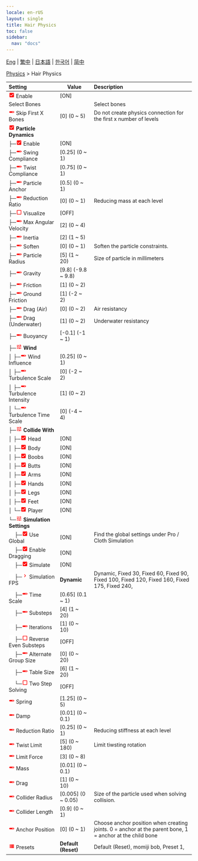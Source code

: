 ```yaml
---
locale: en-rUS
layout: single
title: Hair Physics
toc: false
sidebar:
  nav: "docs"
---
```

[Eng](/dancexr/menu/2025.4/actor/hair_physics) | [繁中](/tw/dancexr/menu/2025.4/actor/hair_physics) | [日本語](/jp/dancexr/menu/2025.4/actor/hair_physics) | [한국어](/kr/dancexr/menu/2025.4/actor/hair_physics) | [简中](/zh/dancexr/menu/2025.4/actor/hair_physics)

[Physics](../menu#Physics) > Hair Physics



| Setting | Value | Description |
| :--- | --- | :--- |
| <img src="/images/icon/ic_check_on.png" alt="check on icon"/> Enable</nobr>| [ON] | 
|  Select Bones</nobr>|| Select bones
| <img src="/images/icon/ic_slider.png" alt="slider icon"/> Skip First X Bones</nobr>| [0] (0 ~ 5) | Do not create physics connection for the first x number of levels
| <img src="/images/icon/ic_check_on.png" alt="check on icon"/> <b>Particle Dynamics</b></nobr>| | 
| ├─<img src="/images/icon/ic_check_on.png" alt="check on icon"/> Enable</nobr>| [ON] | 
| ├─<img src="/images/icon/ic_slider.png" alt="slider icon"/> Swing Compliance</nobr>| [0.25] (0 ~ 1) | 
| ├─<img src="/images/icon/ic_slider.png" alt="slider icon"/> Twist Compliance</nobr>| [0.75] (0 ~ 1) | 
| ├─<img src="/images/icon/ic_slider.png" alt="slider icon"/> Particle Anchor</nobr>| [0.5] (0 ~ 1) | 
| ├─<img src="/images/icon/ic_slider.png" alt="slider icon"/> Reduction Ratio</nobr>| [0] (0 ~ 1) | Reducing mass at each level
| ├─<img src="/images/icon/ic_check_off.png" alt="check off icon"/> Visualize</nobr>| [OFF] | 
| ├─<img src="/images/icon/ic_slider.png" alt="slider icon"/> Max Angular Velocity</nobr>| [2] (0 ~ 4) | 
| ├─<img src="/images/icon/ic_slider.png" alt="slider icon"/> Inertia</nobr>| [2] (1 ~ 5) | 
| ├─<img src="/images/icon/ic_slider.png" alt="slider icon"/> Soften</nobr>| [0] (0 ~ 1) | Soften the particle constraints.
| ├─<img src="/images/icon/ic_slider.png" alt="slider icon"/> Particle Radius</nobr>| [5] (1 ~ 20) | Size of particle in millimeters
| ├─<img src="/images/icon/ic_slider.png" alt="slider icon"/> Gravity</nobr>| [9.8] (-9.8 ~ 9.8) | 
| ├─<img src="/images/icon/ic_slider.png" alt="slider icon"/> Friction</nobr>| [1] (0 ~ 2) | 
| ├─<img src="/images/icon/ic_slider.png" alt="slider icon"/> Ground Friction</nobr>| [1] (-2 ~ 2) | 
| ├─<img src="/images/icon/ic_slider.png" alt="slider icon"/> Drag (Air)</nobr>| [0] (0 ~ 2) | Air resistancy
| ├─<img src="/images/icon/ic_slider.png" alt="slider icon"/> Drag (Underwater)</nobr>| [1] (0 ~ 2) | Underwater resistancy
| ├─<img src="/images/icon/ic_slider.png" alt="slider icon"/> Buoyancy</nobr>| [-0.1] (-1 ~ 1) | 
| ├─<img src="/images/icon/ic_tune.png" alt="tune icon"/> <b>Wind</b></nobr>| | 
| │ ├─<img src="/images/icon/ic_slider.png" alt="slider icon"/> Wind Influence</nobr>| [0.25] (0 ~ 1) | 
| │ ├─<img src="/images/icon/ic_slider.png" alt="slider icon"/> Turbulence Scale</nobr>| [0] (-2 ~ 2) | 
| │ ├─<img src="/images/icon/ic_slider.png" alt="slider icon"/> Turbulence Intensity</nobr>| [1] (0 ~ 2) | 
| │ └─<img src="/images/icon/ic_slider.png" alt="slider icon"/> Turbulence Time Scale</nobr>| [0] (-4 ~ 4) | 
| ├─<img src="/images/icon/ic_tune.png" alt="tune icon"/> <b>Collide With</b></nobr>| | 
| │ ├─<img src="/images/icon/ic_check_on.png" alt="check on icon"/> Head</nobr>| [ON] | 
| │ ├─<img src="/images/icon/ic_check_on.png" alt="check on icon"/> Body</nobr>| [ON] | 
| │ ├─<img src="/images/icon/ic_check_on.png" alt="check on icon"/> Boobs</nobr>| [ON] | 
| │ ├─<img src="/images/icon/ic_check_on.png" alt="check on icon"/> Butts</nobr>| [ON] | 
| │ ├─<img src="/images/icon/ic_check_on.png" alt="check on icon"/> Arms</nobr>| [ON] | 
| │ ├─<img src="/images/icon/ic_check_on.png" alt="check on icon"/> Hands</nobr>| [ON] | 
| │ ├─<img src="/images/icon/ic_check_on.png" alt="check on icon"/> Legs</nobr>| [ON] | 
| │ ├─<img src="/images/icon/ic_check_on.png" alt="check on icon"/> Feet</nobr>| [ON] | 
| │ └─<img src="/images/icon/ic_check_on.png" alt="check on icon"/> Player</nobr>| [ON] | 
| └─<img src="/images/icon/ic_tune.png" alt="tune icon"/> <b>Simulation Settings</b></nobr>| | 
| <img src="/images/icon/ic_space.png"/>├─<img src="/images/icon/ic_check_on.png" alt="check on icon"/> Use Global</nobr>| [ON] | Find the global settings under Pro / Cloth Simulation
| <img src="/images/icon/ic_space.png"/>├─<img src="/images/icon/ic_check_on.png" alt="check on icon"/> Enable Dragging</nobr>| [ON] | 
| <img src="/images/icon/ic_space.png"/>├─<img src="/images/icon/ic_check_on.png" alt="check on icon"/> Simulate</nobr>| [ON] | 
| <img src="/images/icon/ic_space.png"/>├─<img src="/images/icon/ic_chevron.png" alt="chevron icon"/> Simulation FPS</nobr>| **Dynamic** | Dynamic, Fixed 30, Fixed 60, Fixed 90, Fixed 100, Fixed 120, Fixed 160, Fixed 175, Fixed 240,  |
| <img src="/images/icon/ic_space.png"/>├─<img src="/images/icon/ic_slider.png" alt="slider icon"/> Time Scale</nobr>| [0.65] (0.1 ~ 1) | 
| <img src="/images/icon/ic_space.png"/>├─<img src="/images/icon/ic_slider.png" alt="slider icon"/> Substeps</nobr>| [4] (1 ~ 20) | 
| <img src="/images/icon/ic_space.png"/>├─<img src="/images/icon/ic_slider.png" alt="slider icon"/> Iterations</nobr>| [1] (0 ~ 10) | 
| <img src="/images/icon/ic_space.png"/>├─<img src="/images/icon/ic_check_off.png" alt="check off icon"/> Reverse Even Substeps</nobr>| [OFF] | 
| <img src="/images/icon/ic_space.png"/>├─<img src="/images/icon/ic_slider.png" alt="slider icon"/> Alternate Group Size</nobr>| [0] (0 ~ 20) | 
| <img src="/images/icon/ic_space.png"/>├─<img src="/images/icon/ic_slider.png" alt="slider icon"/> Table Size</nobr>| [6] (1 ~ 20) | 
| <img src="/images/icon/ic_space.png"/>└─<img src="/images/icon/ic_check_off.png" alt="check off icon"/> Two Step Solving</nobr>| [OFF] | 
| <img src="/images/icon/ic_slider.png" alt="slider icon"/> Spring</nobr>| [1.25] (0 ~ 5) | 
| <img src="/images/icon/ic_slider.png" alt="slider icon"/> Damp</nobr>| [0.01] (0 ~ 0.1) | 
| <img src="/images/icon/ic_slider.png" alt="slider icon"/> Reduction Ratio</nobr>| [0.25] (0 ~ 1) | Reducing stiffness at each level
| <img src="/images/icon/ic_slider.png" alt="slider icon"/> Twist Limit</nobr>| [5] (0 ~ 180) | Limit tiwsting rotation
| <img src="/images/icon/ic_slider.png" alt="slider icon"/> Limit Force</nobr>| [3] (0 ~ 8) | 
| <img src="/images/icon/ic_slider.png" alt="slider icon"/> Mass</nobr>| [0.01] (0 ~ 0.1) | 
| <img src="/images/icon/ic_slider.png" alt="slider icon"/> Drag</nobr>| [1] (0 ~ 10) | 
| <img src="/images/icon/ic_slider.png" alt="slider icon"/> Collider Radius</nobr>| [0.005] (0 ~ 0.05) | Size of the particle used when solving collision.
| <img src="/images/icon/ic_slider.png" alt="slider icon"/> Collider Length</nobr>| [0.9] (0 ~ 1) | 
| <img src="/images/icon/ic_slider.png" alt="slider icon"/> Anchor Position</nobr>| [0] (0 ~ 1) | Choose anchor position when creating joints. 0 = anchor at the parent bone, 1 = anchor at the child bone
| <img src="/images/icon/ic_list.png" alt="list icon"/> Presets</nobr>| **Default (Reset)** | Default (Reset), momiji bob, Preset 1,  |
